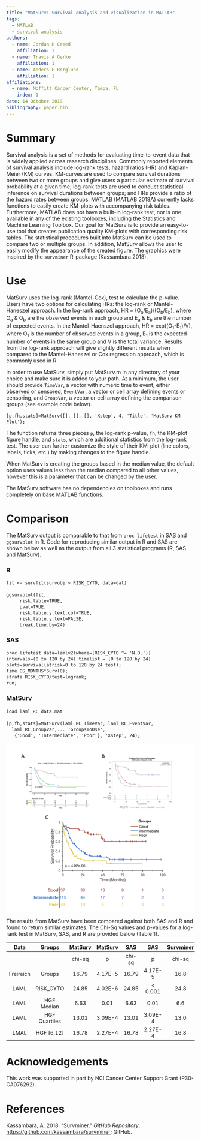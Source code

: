 ```yaml
---
title: "MatSurv: Survival analysis and visualization in MATLAB"
tags: 
  - MATLAB
  - survival analysis
authors: 
  - name: Jordan H Creed
    affiliation: 1
  - name: Travis A Gerke
    affiliation: 1
  - name: Anders E Berglund
    affiliation: 1
affiliations: 
  - name: Moffitt Cancer Center, Tampa, FL
    index: 1
date: 14 October 2019
bibliography: paper.bib
---
```


# Summary

Survival analysis is a set of methods for evaluating time-to-event
data that is widely applied across research disciplines. Commonly
reported elements of survival analysis include log-rank tests, hazard
ratios (HR) and Kaplan-Meier (KM) curves. KM-curves are used to compare
survival durations between two or more groups and give users a particular
estimate of survival probability at a given time; log-rank tests are
used to conduct statistical inference on survival durations between
groups; and HRs provide a ratio of the hazard rates between groups.
MATLAB (MATLAB 2018A) currently lacks functions to easily create
KM-plots with accompanying risk tables. Furthermore, MATLAB does not
have a built-in log-rank test, nor is one available in any of the
existing toolboxes, including the Statistics and Machine Learning
Toolbox. Our goal for MatSurv is to provide an easy-to-use tool that
creates publication quality KM-plots with corresponding risk tables. The
statistical procedures built into MatSurv can be used to compare two or
multiple groups. In addition, MatSurv allows the user to easily modify
the appearance of the created figure. The graphics were inspired by the
`survminer` R-package (Kassambara 2018).

# Use

MatSurv uses the log-rank (Mantel-Cox), test to calculate the p-value.
Users have two options for calculating HRs: the log-rank
or Mantel-Haneszel approach. In the log-rank approach, HR =
(O<sub>a</sub>/E<sub>a</sub>)/(O<sub>b</sub>/E<sub>b</sub>), where
O<sub>a</sub> & O<sub>b</sub> are the observed events in each group and
E<sub>a</sub> & E<sub>b</sub> are the number of expected events. In the
Mantel-Haenszel approach, HR = exp((O<sub>1</sub>-E<sub>1</sub>)/V),
where O<sub>1</sub> is the number of observed events in a group,
E<sub>1</sub> is the expected number of events in the same group and V
is the total variance. Results from the log-rank approach will give
slightly different results when compared to the Mantel-Haneszel or Cox
regression approach, which is commonly used in R.

In order to use MatSurv, simply put MatSurv.m in any directory of your
choice and make sure it is added to your path. At a minimum, the user
should provide `TimeVar`, a vector with numeric time to event, either
observed or censored, `EventVar`, a vector or cell array defining events
or censoring, and `GroupVar`, a vector or cell array defining the
comparison groups (see example code below).

```
[p,fh,stats]=MatSurv([], [], [], 'Xstep', 4, 'Title', 'MatSurv KM-Plot');

```

The function returns three pieces `p`, the log-rank p-value, `fh`, the
KM-plot figure handle, and `stats`, which are additional statistics from
the log-rank test. The user can further customize the style of their
KM-plot (line colors, labels, ticks, etc.) by making changes to the
figure handle.

When MatSurv is creating the groups based in the median value, the
default option uses values less than the median compared to all other
values, however this is a parameter that can be changed by the user.

The MatSurv software has no dependencies on toolboxes and runs
completely on base MATLAB functions.

# Comparison

The MatSurv output is comparable to that from `proc lifetest` in SAS and
`ggsurvplot` in R. Code for reproducing similar output in R and SAS are
shown below as well as the output from all 3 statistical programs (R,
SAS and MatSurv).

### R

```
fit <- survfit(survobj ~ RISK_CYTO, data=dat)

ggsurvplot(fit,
     risk.table=TRUE,
     pval=TRUE,
     risk.table.y.text.col=TRUE,
     risk.table.y.text=FALSE,
     break.time.by=24)
```

### SAS

```
proc lifetest data=lamlv2(where=(RISK_CYTO ^= 'N.D.')) 
intervals=(0 to 120 by 24) timelist = (0 to 120 by 24)  
plots=survival(atrisk=0 to 120 by 24 test);
time OS_MONTHS*Surv(0);
strata RISK_CYTO/test=logrank;
run;
```

### MatSurv

```
load laml_RC_data.mat

[p,fh,stats]=MatSurv(laml_RC_TimeVar, laml_RC_EventVar,
  laml_RC_GroupVar,... 'GroupsToUse',
   {'Good', 'Intermediate', 'Poor'}, 'Xstep', 24);
```

![Output for Survminer (A), SAS (B) and MatSurv (C). All three produce the same log-rank p-value of 4.02E-6](figure_20191023.png)

The results from MatSurv have been compared against both SAS and R and
found to return similar estimates. The Chi-Sq values and p-values for a
log-rank test in MatSurv, SAS, and R are provided below (Table 1).

| Data      | Groups        |MatSurv|MatSurv |SAS    | SAS    |Survminer| Survminer|
|:---------:| :------------:|:-----:|:------:|:-----:|:------:|:-------:|:--------:|  
|           |               |chi-sq |p       |chi-sq |p       |chi-sq   |p         |
| Freireich | Groups        |16.79  |4.17E-5 |16.79  |4.17E-5 |16.8     |4.17E-5   |
| LAML      | RISK_CYTO     |24.85  |4.02E-6 |24.85  |< 0.001 |24.8     |4.02E-6   |
| LAML      | HGF Median    |6.63   |0.01    |6.63   |0.01    |6.6      |0.01      |
| LAML      | HGF Quartiles |13.01  |3.09E-4 |13.01  |3.09E-4 |13.0     |3.09E-4   |
| LMAL      | HGF [6,12]    |16.78  |2.27E-4 |16.78  |2.27E-4 |16.8     |2.24E-4   |


# Acknowledgements

This work was supported in part by NCI Cancer Center Support Grant (P30-CA076292). 

# References

Kassambara, A. 2018. “Survminer.” *GitHub Repository*.
<https://github.com/kassambara/survminer>; GitHub.
